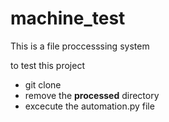 # machine_test

This is a file proccesssing system

to test this project
  - git clone 
  - remove the **processed** directory
  - excecute the automation.py file
